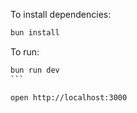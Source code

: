To install dependencies:

```sh
bun install
```

To run:

````sh
bun run dev
```

open http://localhost:3000
````
